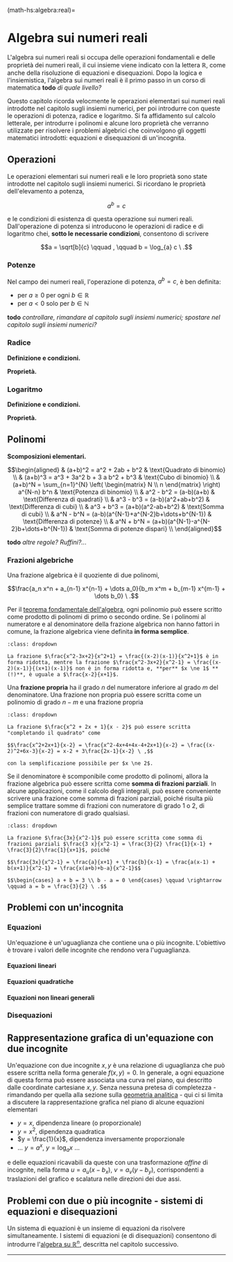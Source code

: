 <!--
```{article-info}
:author: basics
:date: "{sub-ref}`today`"
:read-time: "{sub-ref}`wordcount-minutes` min read"
```
-->

(math-hs:algebra:real)=
# Algebra sui numeri reali

L'algebra sui numeri reali si occupa delle operazioni fondamentali e delle proprietà dei numeri reali, il cui insieme viene indicato con la lettera $\mathbb{R}$, come anche della risoluzione di equazioni e disequazioni. Dopo la logica e l'insiemistica, l'algebra sui numeri reali è il primo passo in un corso di matematica **todo** *di quale livello?*

Questo capitolo ricorda velocmente le operazioni elementari sui numeri reali introdotte nel capitolo sugli insiemi numerici, per poi introdurre con queste le operazioni di potenza, radice e logaritmo. Si fa affidamento sul calcolo letterale, per introdurre i polinomi e alcune loro proprietà che verranno utilizzate per risolvere i problemi algebrici che coinvolgono gli oggetti matematici introdotti: equazioni e disequazioni di un'incognita.

## Operazioni

Le operazioni elementari sui numeri reali e le loro proprietà sono state introdotte nel capitolo sugli insiemi numerici. Si ricordano le proprietà dell'elevamento a potenza, 

$$a^b = c$$

e le condizioni di esistenza di questa operazione sui numeri reali. Dall'operazione di potenza si introducono le operazioni di radice e di logaritmo chei, **sotto le necessarie condizioni**, consentono di scrivere

$$a = \sqrt[b]{c} \qquad , \qquad b = \log_{a} c \ .$$

### Potenze

Nel campo dei numeri reali, l'operazione di potenza, $a^b = c$, è ben definita: 
- per $a \ge 0$ per ogni $b \in \mathbb{R}$
- per $a < 0$ solo per $b \in \mathbb{N}$

**todo** *controllare, rimandare al capitolo sugli insiemi numerici; spostare nel capitolo sugli insiemi numerici?*

### Radice
**Definizione e condizioni.**

**Proprietà.**


### Logaritmo
**Definizione e condizioni.**

**Proprietà.**


## Polinomi

**Scomposizioni elementari.**

$$\begin{aligned}
 & (a+b)^2 = a^2 + 2ab + b^2                           & \text{Quadrato di binomio} \\
 & (a+b)^3 = a^3 + 3a^2 b + 3 a b^2 + b^3              & \text{Cubo di binomio} \\
 & (a+b)^N = \sum_{n=1}^{N} \left( \begin{matrix} N \\ n \end{matrix} \right) a^{N-n} b^n
 & \text{Potenza di binomio} \\
 & a^2 - b^2 = (a-b)(a+b)                              & \text{Differenza di quadrati} \\
 & a^3 - b^3 = (a-b)(a^2+ab+b^2)                       & \text{Differenza di cubi} \\
 & a^3 + b^3 = (a+b)(a^2-ab+b^2)                       & \text{Somma di cubi} \\
 & a^N - b^N = (a-b)(a^{N-1}+a^{N-2}b+\dots+b^{N-1})   & \text{Differenza di potenze} \\
 & a^N + b^N = (a+b)(a^{N-1}-a^{N-2}b+\dots+b^{N-1})   & \text{Somma di potenze dispari} \\
\end{aligned}$$

**todo** *altre regole? Ruffini?...*

### Frazioni algebriche
Una frazione algebrica è il quoziente di due polinomi,

$$\frac{a_n x^n + a_{n-1} x^{n-1} + \dots a_0}{b_m x^m + b_{m-1} x^{m-1} + \dots b_0} \ .$$

Per il [teorema fondamentale dell'algebra](math-hs:precalculus:polynomials:alg-fund-thm), ogni polinomio può essere scritto come prodotto di polinomi di primo o secondo ordine. Se i polinomi al numeratore e al denominatore della frazione algebrica non hanno fattori in comune, la frazione algebrica viene definita **in forma semplice**.

```{prf:example} Frazioni algebriche semplici e non semplici
:class: dropdown

La frazione $\frac{x^2-3x+2}{x^2+1} = \frac{(x-2)(x-1)}{x^2+1}$ è in forma ridotta, mentre la frazione $\frac{x^2-3x+2}{x^2-1} = \frac{(x-2)(x-1)}{(x+1)(x-1)}$ non è in forma ridotta e, **per** $x \ne 1$ **(!)**, è uguale a $\frac{x-2}{x+1}$.

```

Una **frazione propria** ha il grado $n$ del numeratore inferiore al grado $m$ del denominatore. Una frazione non propria può essere scritta come un polinomio di grado $n-m$ e una frazione propria

```{prf:example} Frazioni non proprie
:class: dropdown

La frazione $\frac{x^2 + 2x + 1}{x - 2}$ può essere scritta "completando il quadrato" come

$$\frac{x^2+2x+1}{x-2} = \frac{x^2-4x+4+4x-4+2x+1}{x-2} = \frac{(x-2)^2+6x-3}{x-2} = x-2 + 3\frac{2x-1}{x-2} \ ,$$

con la semplificazione possibile per $x \ne 2$.

```

Se il denominatore è scomponibile come prodotto di polinomi, allora la frazione algebrica può essere scritta come **somma di frazioni parziali**. In alcune applicazioni, come il calcolo degli integrali, può essere conveniente scrivere una frazione come somma di frazioni parziali, poiché risulta più semplice trattare somme di frazioni con numeratore di grado 1 o 2, di frazioni con numeratore di grado qualsiasi.

```{prf:example} Somma di frazioni parziali
:class: dropdown

La frazione $\frac{3x}{x^2-1}$ può essere scritta come somma di frazioni parziali $\frac{3 x}{x^2-1} = \frac{3}{2} \frac{1}{x-1} + \frac{3}{2}\frac{1}{x+1}$, poiché

$$\frac{3x}{x^2-1} = \frac{a}{x+1} + \frac{b}{x-1} = \frac{a(x-1) + b(x+1)}{x^2-1} = \frac{x(a+b)+b-a}{x^2-1}$$

$$\begin{cases} a + b = 3 \\ b - a = 0 \end{cases} \qquad \rightarrow \qquad a = b = \frac{3}{2} \ .$$

```

## Problemi con un'incognita

### Equazioni

Un'equazione è un'uguaglianza che contiene una o più incognite. L'obiettivo è trovare i valori delle incognite che rendono vera l'uguaglianza.

#### Equazioni lineari
#### Equazioni quadratiche
#### Equazioni non lineari generali

### Disequazioni

## Rappresentazione grafica di un'equazione con due incognite
Un'equazione con due incognite $x,y$ è una relazione di uguaglianza che può essere scritta nella forma generale $f(x,y) = 0$. In generale, a ogni equazione di questa forma può essere associata una curva nel piano, qui descritto dalle coordinate cartesiane $x,y$. Senza nessuna pretesa di completezza - rimandando per quella alla sezione sulla [geometria analitica](geometry:analytic) - qui ci si limita a discutere la rappresentazione grafica nel piano di alcune equazioni elementari

- $y = x$, dipendenza lineare (o proporzionale)
- $y = x^2$, dipendenza quadratica
- $y = \frac{1}{x}$, dipendenza inversamente proporzionale
- ... $y = a^x$, $y = \log_a x$ ...
<!--
- $y = a^x$
- $y = \log_a x$
- ...
-->

e delle equazioni ricavabili da queste con una trasformazione *affine* di incognite, nella forma $u = a_u (x-b_x)$, $v = a_v (y-b_y)$, corrispondenti a traslazioni del grafico e scalatura nelle direzioni dei due assi.


## Problemi con due o più incognite - sistemi di equazioni e disequazioni
Un sistema di equazioni è un insieme di equazioni da risolvere simultaneamente. I sistemi di equazioni (e di disequazioni) consentono di introdurre l'[algebra su $\mathbb{R}^n$](math-hs:algebra:real-n), descritta nel capitolo successivo. 





---

<!--
## Esercizi
1. Risolvi $ 4x + 2 = 14 $.
2. Trova l'intervallo di soluzioni per $ 3x - 7 \leq 11 $.
3. Risolvi il sistema:

$$
\begin{cases}
x - y = 3 \\
2x + y = 7
\end{cases}
$$
-->

<!--
**Numeri reali, $\mathbb{R}$**

**Operazioni con i numeri reali.**
- Somma e sottrazione
- Moltiplicazione e divisione
- Potenza
- Esponenziale e logaritmo

**Equazioni, disequazioni e sistemi di equazioni**
-->


